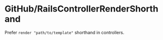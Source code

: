 # GitHub/RailsControllerRenderShorthand

Prefer `render "path/to/template"` shorthand in controllers.

``` ruby
